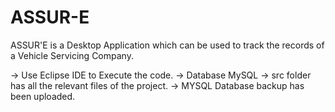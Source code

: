 # ASSUR-E
ASSUR'E is a Desktop Application which can be used to track the records of a Vehicle Servicing Company.

-> Use Eclipse IDE to Execute the code.
-> Database MySQL
-> src folder has all the relevant files of the project.
-> MYSQL Database backup has been uploaded.
